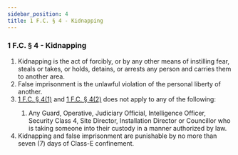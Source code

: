 ```yaml
---
sidebar_position: 4
title: 1 F.C. § 4 - Kidnapping
---
```


<h3 id="FC1.4">1 F.C. § 4 - Kidnapping</h3>
<ol>
	<li>Kidnapping is the act of forcibly, or by any other means of instilling fear, steals or takes, or holds, detains, or arrests any person and carries them to another area.</li>
	<li>False imprisonment is the unlawful violation of the personal liberty of another.</li>
	<li><a href="#FC1.4">1 F.C. § 4(1)</a> and <a href="#FC1.4">1 F.C. § 4(2)</a> does not apply to any of the following:</li>
	<ol style={{'list-style' : 'lower-alpha'}}>
		<li>Any Guard, Operative, Judiciary Official, Intelligence Officer, Security Class 4, Site Director, Installation Director or Councillor who is taking someone into their custody in a manner authorized by law.</li>
	</ol>
	<li>Kidnapping and false imprisonment are punishable by no more than seven (7) days of Class-E confinement.</li>
</ol>